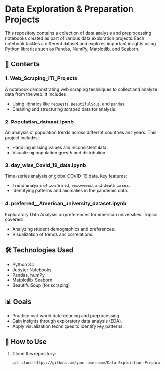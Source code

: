 # Data Exploration & Preparation Projects

This repository contains a collection of data analysis and preprocessing notebooks created as part of various data exploration projects. Each notebook tackles a different dataset and explores important insights using Python libraries such as Pandas, NumPy, Matplotlib, and Seaborn.

## 📁 Contents

### 1. Web_Scraping_ITI_Projects
A notebook demonstrating web scraping techniques to collect and analyze data from the web. It includes:
- Using libraries like `requests`, `BeautifulSoup`, and `pandas`.
- Cleaning and structuring scraped data for analysis.

### 2. Population_dataset.ipynb
An analysis of population trends across different countries and years. This project includes:
- Handling missing values and inconsistent data.
- Visualizing population growth and distribution.

### 3. day_wise_Covid_19_data.ipynb
Time-series analysis of global COVID-19 data. Key features:
- Trend analysis of confirmed, recovered, and death cases.
- Identifying patterns and anomalies in the pandemic data.

### 4. preferred__American_university_dataset.ipynb
Exploratory Data Analysis on preferences for American universities. Topics covered:
- Analyzing student demographics and preferences.
- Visualization of trends and correlations.

## 🛠️ Technologies Used
- Python 3.x
- Jupyter Notebooks
- Pandas, NumPy
- Matplotlib, Seaborn
- BeautifulSoup (for scraping)

## 📊 Goals
- Practice real-world data cleaning and preprocessing.
- Gain insights through exploratory data analysis (EDA).
- Apply visualization techniques to identify key patterns.

## 🔗 How to Use
1. Clone this repository:
   ```bash
   git clone https://github.com/your-username/Data-Exploration-Preparation.git

